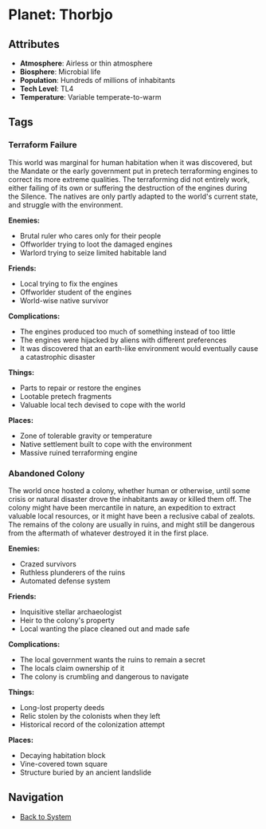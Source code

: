 # Planet: Thorbjo

## Attributes
- **Atmosphere**: Airless or thin atmosphere
- **Biosphere**: Microbial life
- **Population**: Hundreds of millions of inhabitants
- **Tech Level**: TL4
- **Temperature**: Variable temperate-to-warm

## Tags

### Terraform Failure

This world was marginal for human habitation when it was discovered, but the Mandate or the early government put in pretech terraforming engines to correct its more extreme qualities. The terraforming did not entirely work, either failing of its own or suffering the destruction of the engines during the Silence. The natives are only partly adapted to the world's current state, and struggle with the environment.

**Enemies:**
- Brutal ruler who cares only for their people
- Offworlder trying to loot the damaged engines
- Warlord trying to seize limited habitable land

**Friends:**
- Local trying to fix the engines
- Offworlder student of the engines
- World-wise native survivor

**Complications:**
- The engines produced too much of something instead of too little
- The engines were hijacked by aliens with different preferences
- It was discovered that an earth-like environment would eventually cause a catastrophic disaster

**Things:**
- Parts to repair or restore the engines
- Lootable pretech fragments
- Valuable local tech devised to cope with the world

**Places:**
- Zone of tolerable gravity or temperature
- Native settlement built to cope with the environment
- Massive ruined terraforming engine

### Abandoned Colony

The world once hosted a colony, whether human or otherwise, until some crisis or natural disaster drove the inhabitants away or killed them off. The colony might have been mercantile in nature, an expedition to extract valuable local resources, or it might have been a reclusive cabal of zealots. The remains of the colony are usually in ruins, and might still be dangerous from the aftermath of whatever destroyed it in the first place.

**Enemies:**
- Crazed survivors
- Ruthless plunderers of the ruins
- Automated defense system

**Friends:**
- Inquisitive stellar archaeologist
- Heir to the colony's property
- Local wanting the place cleaned out and made safe

**Complications:**
- The local government wants the ruins to remain a secret
- The locals claim ownership of it
- The colony is crumbling and dangerous to navigate

**Things:**
- Long-lost property deeds
- Relic stolen by the colonists when they left
- Historical record of the colonization attempt

**Places:**
- Decaying habitation block
- Vine-covered town square
- Structure buried by an ancient landslide

## Navigation
- [Back to System](../system.md)
